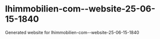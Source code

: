 # lhimmobilien-com--website-25-06-15-1840
Generated website for lhimmobilien-com--website-25-06-15-1840
